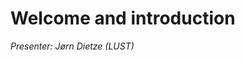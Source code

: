 # Welcome and introduction

*Presenter: Jørn Dietze (LUST)*

<!--
<video src="https://462000265.lumidata.eu/1day-20240208/recordings/00_Introduction.mp4" controls="controls">
</video>
-->
